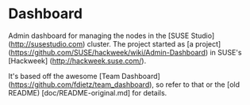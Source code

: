 # Dashboard

Admin dashboard for managing the nodes in the [SUSE Studio]
(http://susestudio.com) cluster. The project started as [a project]
(https://github.com/SUSE/hackweek/wiki/Admin-Dashboard) in SUSE's [Hackweek]
(http://hackweek.suse.com/).

It's based off the awesome [Team Dashboard]
(https://github.com/fdietz/team_dashboard), so refer to that or the [old
README) [doc/README-original.md] for details.

